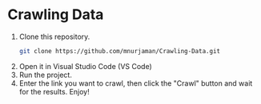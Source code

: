 # Crawling Data
1. Clone this repository.
   ```bash
   git clone https://github.com/mnurjaman/Crawling-Data.git
3. Open it in Visual Studio Code (VS Code)
4. Run the project.
5. Enter the link you want to crawl, then click the "Crawl" button and wait for the results.
Enjoy!


